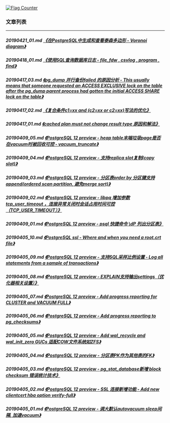 <a rel="nofollow" href="http://info.flagcounter.com/h9V1"  ><img src="http://s03.flagcounter.com/count/h9V1/bg_FFFFFF/txt_000000/border_CCCCCC/columns_2/maxflags_12/viewers_0/labels_0/pageviews_0/flags_0/"  alt="Flag Counter"  border="0"  ></a>  
  
### 文章列表  
----  
##### 20190421_01.md   [《在PostgreSQL中生成和查看泰森多边形 - Voronoi diagram》](20190421_01.md)  
##### 20190418_01.md   [《使用SQL查询数据库日志 - file_fdw , csvlog , program , find》](20190418_01.md)  
##### 20190417_03.md   [《pg_dump 并行备份failed 的原因分析 - This usually means that someone requested an ACCESS EXCLUSIVE lock on the table after the pg_dump parent process had gotten the initial ACCESS SHARE lock on the table》](20190417_03.md)  
##### 20190417_02.md   [《复合条件c1=xx and (c2=xx or c2=xx)写法的优化》](20190417_02.md)  
##### 20190417_01.md   [《cached plan must not change result type 原因和解法》](20190417_01.md)  
##### 20190409_05.md   [《PostgreSQL 12 preview - heap table末端垃圾page是否在vacuum时被回收可控 - vacuum_truncate》](20190409_05.md)  
##### 20190409_04.md   [《PostgreSQL 12 preview - 支持replica slot复制(copy slot)》](20190409_04.md)  
##### 20190409_03.md   [《PostgreSQL 12 preview - 分区表order by 分区键支持append(ordered scan partition, 避免merge sort)》](20190409_03.md)  
##### 20190409_02.md   [《PostgreSQL 12 preview - libpq 增加参数 tcp_user_timeout ，连接异常关闭时会话占用时间可控（TCP_USER_TIMEOUT）》](20190409_02.md)  
##### 20190409_01.md   [《PostgreSQL 12 preview - psql 快捷命令 \\dP 列出分区表》](20190409_01.md)  
##### 20190405_10.md   [《PostgreSQL ssl - Where and when you need a root.crt file》](20190405_10.md)  
##### 20190405_09.md   [《PostgreSQL 12 preview - 支持SQL采样比例设置 - Log all statements from a sample of transactions》](20190405_09.md)  
##### 20190405_08.md   [《PostgreSQL 12 preview - EXPLAIN支持输出settings（优化器相关设置）》](20190405_08.md)  
##### 20190405_07.md   [《PostgreSQL 12 preview - Add progress reporting for CLUSTER and VACUUM FULL》](20190405_07.md)  
##### 20190405_06.md   [《PostgreSQL 12 preview - Add progress reporting to pg_checksums》](20190405_06.md)  
##### 20190405_05.md   [《PostgreSQL 12 preview - Add wal_recycle and wal_init_zero GUCs 适配COW文件系统如ZFS》](20190405_05.md)  
##### 20190405_04.md   [《PostgreSQL 12 preview - 分区表PK作为其他表的FK》](20190405_04.md)  
##### 20190405_03.md   [《PostgreSQL 12 preview - pg_stat_database新增 block checksum 错误统计技术》](20190405_03.md)  
##### 20190405_02.md   [《PostgreSQL 12 preview - SSL 连接新增功能 - Add new clientcert hba option verify-full》](20190405_02.md)  
##### 20190405_01.md   [《PostgreSQL 12 preview - 调大默认autovacuum sleep间隔, 加速vacuum》](20190405_01.md)  
